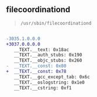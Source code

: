 ## filecoordinationd

> `/usr/sbin/filecoordinationd`

```diff

-3035.1.0.0.0
+3037.0.0.0.0
   __TEXT.__text: 0x18ac
   __TEXT.__auth_stubs: 0x190
   __TEXT.__objc_stubs: 0x260
-  __TEXT.__const: 0x80
+  __TEXT.__const: 0x78
   __TEXT.__gcc_except_tab: 0x6c
   __TEXT.__oslogstring: 0x1e0
   __TEXT.__cstring: 0xf1

```
